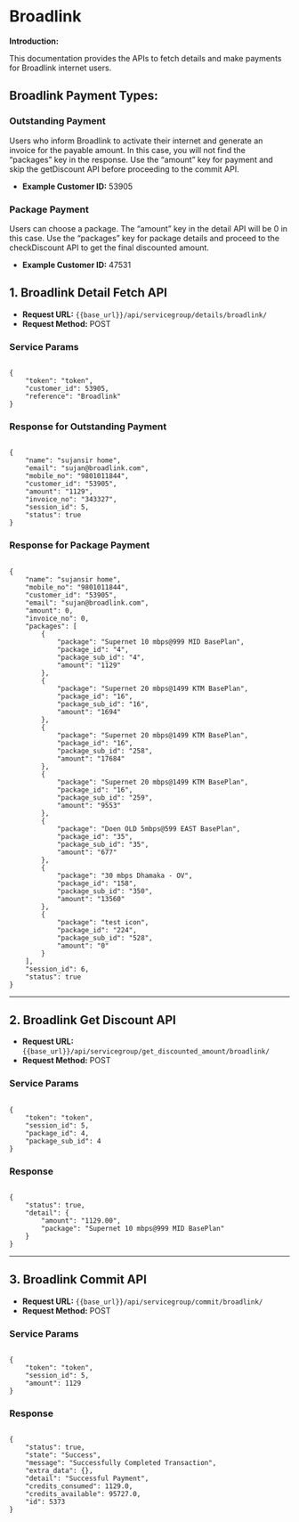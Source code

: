 # Broadlink 

**Introduction:**

This documentation provides the APIs to fetch details and make payments for Broadlink internet users.

## Broadlink Payment Types:

### Outstanding Payment
Users who inform Broadlink to activate their internet and generate an invoice for the payable amount. In this case, you will not find the “packages” key in the response. Use the “amount” key for payment and skip the getDiscount API before proceeding to the commit API.

- **Example Customer ID:** 53905

### Package Payment
Users can choose a package. The “amount” key in the detail API will be 0 in this case. Use the “packages” key for package details and proceed to the checkDiscount API to get the final discounted amount.

- **Example Customer ID:** 47531

## 1. Broadlink Detail Fetch API

- **Request URL:** `{{base_url}}/api/servicegroup/details/broadlink/`
- **Request Method:** POST

### Service Params

<pre><code class="json">
{
    "token": "token",
    "customer_id": 53905,
    "reference": "Broadlink"
}
</code></pre>

### Response for Outstanding Payment

<pre><code class="json">
{
    "name": "sujansir home",
    "email": "sujan@broadlink.com",
    "mobile_no": "9801011844",
    "customer_id": "53905",
    "amount": "1129",
    "invoice_no": "343327",
    "session_id": 5,
    "status": true
}
</code></pre>

### Response for Package Payment

<pre><code class="json">
{
    "name": "sujansir home",
    "mobile_no": "9801011844",
    "customer_id": "53905",
    "email": "sujan@broadlink.com",
    "amount": 0,
    "invoice_no": 0,
    "packages": [
        {
            "package": "Supernet 10 mbps@999 MID BasePlan",
            "package_id": "4",
            "package_sub_id": "4",
            "amount": "1129"
        },
        {
            "package": "Supernet 20 mbps@1499 KTM BasePlan",
            "package_id": "16",
            "package_sub_id": "16",
            "amount": "1694"
        },
        {
            "package": "Supernet 20 mbps@1499 KTM BasePlan",
            "package_id": "16",
            "package_sub_id": "258",
            "amount": "17684"
        },
        {
            "package": "Supernet 20 mbps@1499 KTM BasePlan",
            "package_id": "16",
            "package_sub_id": "259",
            "amount": "9553"
        },
        {
            "package": "Doen OLD 5mbps@599 EAST BasePlan",
            "package_id": "35",
            "package_sub_id": "35",
            "amount": "677"
        },
        {
            "package": "30 mbps Dhamaka - OV",
            "package_id": "158",
            "package_sub_id": "350",
            "amount": "13560"
        },
        {
            "package": "test icon",
            "package_id": "224",
            "package_sub_id": "528",
            "amount": "0"
        }
    ],
    "session_id": 6,
    "status": true
}
</code></pre>

---

## 2. Broadlink Get Discount API

- **Request URL:** `{{base_url}}/api/servicegroup/get_discounted_amount/broadlink/`
- **Request Method:** POST

### Service Params

<pre><code class="json">
{
    "token": "token",
    "session_id": 5,
    "package_id": 4,
    "package_sub_id": 4
}
</code></pre>

### Response

<pre><code class="json">
{
    "status": true,
    "detail": {
        "amount": "1129.00",
        "package": "Supernet 10 mbps@999 MID BasePlan"
    }
}
</code></pre>

---

## 3. Broadlink Commit API

- **Request URL:** `{{base_url}}/api/servicegroup/commit/broadlink/`
- **Request Method:** POST

### Service Params

<pre><code class="json">
{
    "token": "token",
    "session_id": 5,
    "amount": 1129
}
</code></pre>

### Response

<pre><code class="json">
{
    "status": true,
    "state": "Success",
    "message": "Successfully Completed Transaction",
    "extra_data": {},
    "detail": "Successful Payment",
    "credits_consumed": 1129.0,
    "credits_available": 95727.0,
    "id": 5373
}
</code></pre>

